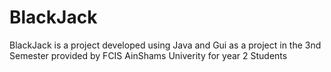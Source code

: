 # BlackJack
BlackJack is a  project developed using Java and Gui as a project in the 3nd Semester provided by FCIS AinShams Univerity for year 2 Students
